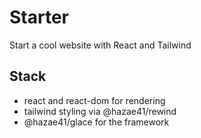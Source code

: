 # Starter

Start a cool website with React and Tailwind

## Stack

- react and react-dom for rendering
- tailwind styling via @hazae41/rewind
- @hazae41/glace for the framework